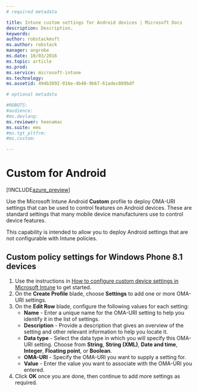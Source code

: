 ```yaml
---
# required metadata

title: Intune custom settings for Android devices | Microsoft Docs
description: Description.
keywords:
author: robstackmsft
ms.author: robstack
manager: angrobe
ms.date: 10/03/2016
ms.topic: article
ms.prod:
ms.service: microsoft-intune
ms.technology:
ms.assetid: 494b3892-916e-4b40-9b67-61adec889bdf

# optional metadata

#ROBOTS:
#audience:
#ms.devlang:
ms.reviewer: heenamac
ms.suite: ems
#ms.tgt_pltfrm:
#ms.custom:

---
```


# Custom for Android

[!INCLUDE[azure_preview](../includes/azure_preview.md)]

Use the Microsoft Intune Android **Custom** profile to deploy OMA-URI settings that can be used to control features on Android devices. These are standard settings that many mobile device manufacturers use to control device features.

This capability is intended to allow you to deploy Android settings that are not configurable with Intune policies.

## Custom policy settings for Windows Phone 8.1 devices

1. Use the instructions in [How to configure custom device settings in Microsoft Intune](how-to-configure-custom-settings.md) to get started.
2. On the **Create Profile** blade, choose **Settings** to add one or more OMA-URI settings.
3. On the **Edit Row** blade, configure the following values for each setting:
	- **Name** - Enter a unique name for the OMA-URI setting to help you identify it in the list of settings.
	- **Description** - Provide a description that gives an overview of the setting and other relevant information to help you locate it.
	- **Data type** - Select the data type in which you will specify this OMA-URI setting. Choose from **String**, **String (XML)**, **Date and time**, **Integer**, **Floating point**, or **Boolean**.
	- **OMA-URI** - Specify the OMA-URI you want to supply a setting for.
	- **Value** - Enter the value you want to associate with the OMA-URI you entered.
4. Click **OK** once you are done, then continue to add more settings as required.


